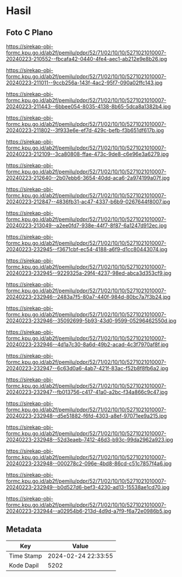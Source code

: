 # Hasil

## Foto C Plano

https://sirekap-obj-formc.kpu.go.id/ab2f/pemilu/pdpr/52/71/02/10/10/5271021010007-20240223-210552--fbcafa42-0440-4fe4-aec1-ab212e9e8b26.jpg

https://sirekap-obj-formc.kpu.go.id/ab2f/pemilu/pdpr/52/71/02/10/10/5271021010007-20240223-211011--9ccb256a-143f-4ac2-95f7-090a02ffc143.jpg

https://sirekap-obj-formc.kpu.go.id/ab2f/pemilu/pdpr/52/71/02/10/10/5271021010007-20240223-211443--6bbee054-8035-4138-8b65-5dca8a1382b4.jpg

https://sirekap-obj-formc.kpu.go.id/ab2f/pemilu/pdpr/52/71/02/10/10/5271021010007-20240223-211802--3f933e6e-ef7d-429c-befb-f3b651df617b.jpg

https://sirekap-obj-formc.kpu.go.id/ab2f/pemilu/pdpr/52/71/02/10/10/5271021010007-20240223-212109--3ca80808-ffae-473c-9de8-c6e96e3a6279.jpg

https://sirekap-obj-formc.kpu.go.id/ab2f/pemilu/pdpr/52/71/02/10/10/5271021010007-20240223-212640--2b07ebb6-3654-40dd-aca6-2a974199a07f.jpg

https://sirekap-obj-formc.kpu.go.id/ab2f/pemilu/pdpr/52/71/02/10/10/5271021010007-20240223-212847--4836fb31-ac47-4337-b6b9-0267644f8007.jpg

https://sirekap-obj-formc.kpu.go.id/ab2f/pemilu/pdpr/52/71/02/10/10/5271021010007-20240223-213049--a2ee0fd7-938e-44f7-8f87-6a1247d912ec.jpg

https://sirekap-obj-formc.kpu.go.id/ab2f/pemilu/pdpr/52/71/02/10/10/5271021010007-20240223-232945--f3671cbf-ec54-4188-a6f9-d1cc80443074.jpg

https://sirekap-obj-formc.kpu.go.id/ab2f/pemilu/pdpr/52/71/02/10/10/5271021010007-20240223-232945--9229325a-29f4-4237-98ed-abca3d353cf9.jpg

https://sirekap-obj-formc.kpu.go.id/ab2f/pemilu/pdpr/52/71/02/10/10/5271021010007-20240223-232946--2483a7f5-80a7-440f-984d-80bc7a7f3b24.jpg

https://sirekap-obj-formc.kpu.go.id/ab2f/pemilu/pdpr/52/71/02/10/10/5271021010007-20240223-232946--35092699-5b93-43d0-9599-05296462550d.jpg

https://sirekap-obj-formc.kpu.go.id/ab2f/pemilu/pdpr/52/71/02/10/10/5271021010007-20240223-232946--4d1a7c30-8a6d-49b2-acad-4c3f7970af8f.jpg

https://sirekap-obj-formc.kpu.go.id/ab2f/pemilu/pdpr/52/71/02/10/10/5271021010007-20240223-232947--6c63d0a6-4ab7-421f-83ac-f52b8f8fb6a2.jpg

https://sirekap-obj-formc.kpu.go.id/ab2f/pemilu/pdpr/52/71/02/10/10/5271021010007-20240223-232947--fb013756-c417-41a0-a2bc-f34a866c9c47.jpg

https://sirekap-obj-formc.kpu.go.id/ab2f/pemilu/pdpr/52/71/02/10/10/5271021010007-20240223-232948--d5e51882-f6fd-4303-a8ef-97071ee9a215.jpg

https://sirekap-obj-formc.kpu.go.id/ab2f/pemilu/pdpr/52/71/02/10/10/5271021010007-20240223-232948--52d3eaeb-7412-46d3-b93c-99da2962a923.jpg

https://sirekap-obj-formc.kpu.go.id/ab2f/pemilu/pdpr/52/71/02/10/10/5271021010007-20240223-232948--000278c2-096e-4bd8-86cd-c51c7857f4a6.jpg

https://sirekap-obj-formc.kpu.go.id/ab2f/pemilu/pdpr/52/71/02/10/10/5271021010007-20240223-232949--b0d527d6-bef3-4230-ad13-15538ae1cd70.jpg

https://sirekap-obj-formc.kpu.go.id/ab2f/pemilu/pdpr/52/71/02/10/10/5271021010007-20240223-232944--a02954b6-213d-4d9d-a7f9-f6a72e0986b5.jpg


## Metadata

| Key        | Value               |
| ---------- | ------------------- |
| Time Stamp | 2024-02-24 22:33:55 |
| Kode Dapil | 5202                |



